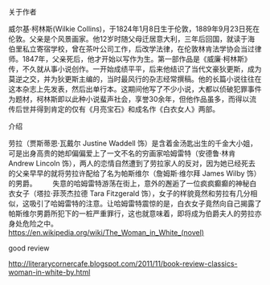 
关于作者

威尔基·柯林斯(Wilkie Collins)，于1824年1月8日生于伦敦，1889年9月23日死在伦敦。父亲是个风景画家。他12岁时随父母迁居意大利，三年后回国，就读于海伯里私立寄宿学校，曾在茶叶公司工作，后改学法律，在伦敦林肯法学协会当过律师。1847年，父亲死后，他才开始以写作为生。第一部作品是《威廉·柯林斯》传，不久就从事小说创作。一开始成绩平平，后来他结识了当代文豪狄更斯，成为莫逆之交，并为狄更斯主编的，当时最风行的杂志经常撰稿。他的长篇小说往往在这本杂志上先发表，然后出单行本。这期间他写了不少小说，大都以侦破犯罪事件为题材，柯林斯即以此种小说蜚声社会，享誉30余年，但他作品虽多，而得以流传后世并得到肯定的仅有《月亮宝石》和成名作《白衣女人》两部。


介绍

劳拉（贾斯蒂恩·瓦戴尔 Justine Waddell 饰）是含着金汤匙出生的千金大小姐，可是出身高贵的她却偏偏爱上了一文不名的穷画家哈姆雷特（安德鲁·林肯 Andrew Lincoln 饰），两人的恋情自然遭到了劳拉家人的反对，因为她已经死去的父亲早早的就将劳拉许配给了名为帕斯维尔（詹姆斯·维尔拜 James Wilby 饰）的男爵。 
　　失意的哈姆雷特游荡在街上，意外的邂逅了一位疯疯癫癫的神秘白衣女子（塔拉·菲茨杰拉德 Tara Fitzgerald 饰），女子的样貌竟然和劳拉有几分相似，这吸引了哈姆雷特的注意。让哈姆雷特震惊的是，白衣女子竟然向自己揭露了帕斯维尔男爵所犯下的一桩严重罪行，这也就意味着，即将成为伯爵夫人的劳拉亦身处危险之中。
　　
　　
　　
　　
　　https://en.wikipedia.org/wiki/The_Woman_in_White_(novel)


good review

http://literarycornercafe.blogspot.com/2011/11/book-review-classics-woman-in-white-by.html



